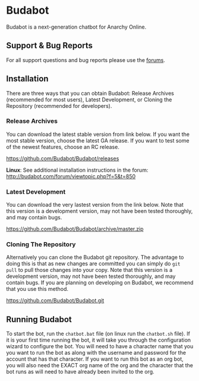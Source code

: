 # Budabot #
Budabot is a next-generation chatbot for Anarchy Online.

## Support & Bug Reports ##
For all support questions and bug reports please use the [forums](http://budabot.com/forum/).

## Installation ##
There are three ways that you can obtain Budabot: Release Archives (recommended for most users), Latest Development, or Cloning the Repository (recommended for developers).

### Release Archives ###
You can download the latest stable version from link below. If you want the most stable version, choose the latest GA release.  If you want to test some of the newest features, choose an RC release.

https://github.com/Budabot/Budabot/releases

**Linux**: See additional installation instructions in the forum: http://budabot.com/forum/viewtopic.php?f=5&t=850

### Latest Development ###
You can download the very lastest version from the link below.  Note that this version is a development version, may not have been tested thoroughly, and may contain bugs.

https://github.com/Budabot/Budabot/archive/master.zip

### Cloning The Repository ###
Alternatively you can clone the Budabot git repository. The advantage to doing this is that as new changes are committed you can simply do `git pull` to pull those changes into your copy. Note that this version is a development version, may not have been tested thoroughly, and may contain bugs. If you are planning on developing on Budabot, we recommend that you use this method.

https://github.com/Budabot/Budabot.git

## Running Budabot

To start the bot, run the ```chatbot.bat``` file (on linux run the ```chatbot.sh``` file). If it is your first time running the bot, it will take you through the configuration wizard to configure the bot. You will need to have a character name that you you want to run the bot as along with the username and password for the account that has that character. If you want to run this bot as an org bot, you will also need the EXACT org name of the org and the character that the bot runs as will need to have already been invited to the org.
